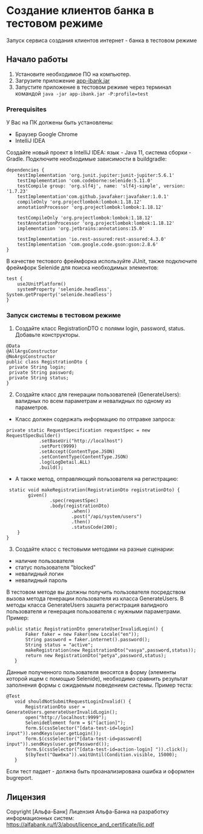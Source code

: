 # Создание клиентов банка в тестовом режиме
Запуск сервиса создания клиентов интернет - банка в тестовом режиме
## Начало работы
1. Установите необходимое ПО на компьютер.
1. Загрузите приложение [app-ibank.jar](https://github.com/netology-code/aqa-homeworks/blob/aqa4/patterns/app-ibank.jar)
1. Запустите приложение в тестовом режиме через терминал командой `java -jar app-ibank.jar -P:profile=test`

### Prerequisites
У Вас на ПК должены быть установлены:
* Браузер Google Chrome
* IntelliJ IDEA

Создайте новый проект в IntelliJ IDEA: язык - Java 11, система сборки - Gradle.
Подключите необходимые зависимости в buildgradle:
```
dependencies {
    testImplementation 'org.junit.jupiter:junit-jupiter:5.6.1'
    testImplementation 'com.codeborne:selenide:5.11.0'
    testCompile group: 'org.slf4j', name: 'slf4j-simple', version: '1.7.23'
    testImplementation'com.github.javafaker:javafaker:1.0.1'
    compileOnly 'org.projectlombok:lombok:1.18.12'
    annotationProcessor 'org.projectlombok:lombok:1.18.12'

    testCompileOnly 'org.projectlombok:lombok:1.18.12'
    testAnnotationProcessor 'org.projectlombok:lombok:1.18.12'
    implementation 'org.jetbrains:annotations:15.0'

    testImplementation 'io.rest-assured:rest-assured:4.3.0'
    testImplementation 'com.google.code.gson:gson:2.8.6'
}
```
В качестве тестового фреймфорка используйте JUnit, также подключите фреймфорк Selenide для поиска необходимых элементов:
```
test {
    useJUnitPlatform()
    systemProperty 'selenide.headless', System.getProperty('selenide.headless')
}
```

### Запуск системы в тестовом режиме
1. Создайте класс RegistrationDTO с полями login, password, status. Добавьте конструкторы.
```
@Data
@AllArgsConstructor
@NoArgsConstructor
public class RegistrationDto {
 private String login;
 private String password;
 private String status;
}
```
2. Создайте класс для генерации пользователей (GenerateUsers): валидных по всем параметрам и невалидных по одному из параметров.
* Класс должен содержать информацию по отправке запроса:
```
private static RequestSpecification requestSpec = new RequestSpecBuilder()
            .setBaseUri("http://localhost")
            .setPort(9999)
            .setAccept(ContentType.JSON)
            .setContentType(ContentType.JSON)
            .log(LogDetail.ALL)
            .build();
```
* А также метод, отправляющий пользователя на регистрацию:

```
 static void makeRegistration(RegistrationDto registrationDto) {
        given()
                .spec(requestSpec)
                .body(registrationDto)
                        .when()
                        .post("/api/system/users")
                        .then()
                        .statusCode(200);
    }
}
```
3. Создайте класс с тестовыми методами на разные сценарии:
* наличие пользователя
* статус пользователя "blocked"
* невалидный логин
* невалидный пароль

В тестовом методе вы должны получить пользователя посредством вызова метода генерации пользователя из класса GenerateUsers. 
В методы класса GenerateUsers зашита регистрация валидного пользователя и генерация пользователя с нужными параметрами. Пример:
 ```
 public static RegistrationDto generateUserInvalidLogin() {
        Faker faker = new Faker(new Locale("en"));
        String password = faker.internet().password();
        String status = "active";
        makeRegistration(new RegistrationDto("vasya",password,status));
        return new RegistrationDto("petya",password,status);
    }
```
Данные полученного пользователя вносятся в форму (элементы которой ищем с помощью Selenide), необходимо сравнить результат заполнения формы с ожидаемым поведением системы.
Пример теста: 
 ```
 @Test
    void shouldNotSubmitRequestLoginInvalid() {
        RegistrationDto user = GenerateUsers.generateUserInvalidLogin();
        open("http://localhost:9999");
        SelenideElement form = $("[action]");
        form.$(cssSelector("[data-test-id=login] input")).sendKeys(user.getLogin());
        form.$(cssSelector("[data-test-id=password] input")).sendKeys(user.getPassword());
        form.$(cssSelector("[data-test-id=action-login] ")).click();
        $(byText("Ошибка")).waitUntil(Condition.visible, 15000);
    }
```
Если тест падает - должна быть проанализирована ошибка и оформлен bugreport.

## Лицензия
Copyright [Альфа-Банк] 
Лицензия Альфа-Банка на разработку информационных систем:
https://alfabank.ru/f/3/about/licence_and_certificate/lic.pdf

